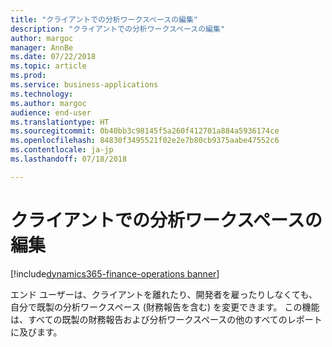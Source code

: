 ```yaml
---
title: "クライアントでの分析ワークスペースの編集"
description: "クライアントでの分析ワークスペースの編集"
author: margoc
manager: AnnBe
ms.date: 07/22/2018
ms.topic: article
ms.prod: 
ms.service: business-applications
ms.technology: 
ms.author: margoc
audience: end-user
ms.translationtype: HT
ms.sourcegitcommit: 0b40bb3c98145f5a260f412701a884a5936174ce
ms.openlocfilehash: 84830f3495521f02e2e7b80cb9375aabe47552c6
ms.contentlocale: ja-jp
ms.lasthandoff: 07/18/2018

---
```

#  <a name="edit-analytical-workspaces-in-the-client"></a>クライアントでの分析ワークスペースの編集

[!include[dynamics365-finance-operations banner](../includes/dynamics365-finance-operations.md)]



エンド ユーザーは、クライアントを離れたり、開発者を雇ったりしなくても、自分で既製の分析ワークスペース (財務報告を含む) を変更できます。 この機能は、すべての既製の財務報告および分析ワークスペースの他のすべてのレポートに及びます。

